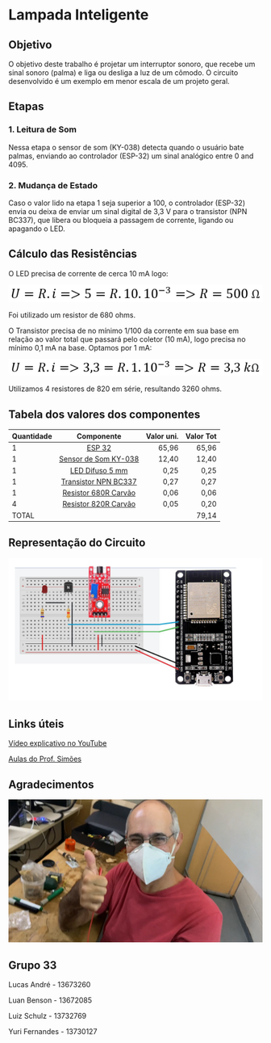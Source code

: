 # Lampada Inteligente


## Objetivo
O objetivo deste trabalho é projetar um interruptor sonoro, que recebe um sinal sonoro (palma) e liga ou desliga a luz de um cômodo. O circuito desenvolvido é um exemplo em menor escala de um projeto geral.



## Etapas


### 1. Leitura de Som 
Nessa etapa o sensor de som (KY-038) detecta quando o usuário bate palmas, enviando ao controlador (ESP-32) um sinal analógico entre 0 and 4095.


### 2. Mudança de Estado
Caso o valor lido na etapa 1 seja superior a 100, o controlador (ESP-32) envia ou deixa de enviar um sinal digital de 3,3 V para o transistor (NPN BC337), que libera ou bloqueia a passagem de corrente, ligando ou apagando o LED. 



## Cálculo das Resistências

O LED precisa de corrente de cerca 10 mA logo:

![alt text](https://github.com/yurifernandes96/Eletronica-USP/blob/main/Lampada%20Inteligente/images/eq1.PNG "Equacao1")

Foi utilizado um resistor de 680 ohms.

O Transistor precisa de no mínimo 1/100 da corrente em sua base em relação ao valor total que passará pelo coletor (10 mA), logo precisa no mínimo 0,1 mA na base. Optamos por 1 mA:

![alt text](https://github.com/yurifernandes96/Eletronica-USP/blob/main/Lampada%20Inteligente/images/eq2.PNG "Equacao2")

Utilizamos 4 resistores de 820 em série, resultando 3260 ohms.


## Tabela dos valores dos componentes

| Quantidade        | Componente           | Valor uni.  | Valor Tot  |
| ----------------- |:--------------------:| -----------:| ----------:|
| 1 | [ESP 32](https://www.baudaeletronica.com.br/placa-doit-esp32-bluetooth-e-wifi.html)   | 65,96   | 65,96   |
| 1 | [Sensor de Som KY-038](https://www.filipeflop.com/produto/sensor-de-som-ky-038-microfone/)     |    12,40 |  12,40 |
| 1 | [LED Difuso 5 mm](https://www.baudaeletronica.com.br/led-difuso-5mm-vermelho.html)    |    0,25 |  0,25 |
| 1 | [Transistor NPN BC337](https://www.baudaeletronica.com.br/transistor-npn-bc337.html)   |    0,27 |  0,27 |
| 1 | [Resistor 680R Carvão](https://www.baudaeletronica.com.br/resistor-680r-5-1-4w.html)    |    0,06 |  0,06 |
| 4 | [Resistor 820R Carvão](https://www.baudaeletronica.com.br/resistor-820r-5-1-4w.html)    |    0,05 |  0,20 |
| TOTAL | |    |  79,14 |


## Representação do Circuito
![alt text](https://github.com/yurifernandes96/Eletronica-USP/blob/main/Lampada%20Inteligente/images/photo_2022-07-24_01-56-23.jpg "Circuito")


## Links úteis

[Vídeo explicativo no YouTube](https://www.youtube.com/watch?v=fCE0FbQKNUs)

[Aulas do Prof. Simões](https://gitlab.com/simoesusp/disciplinas/-/tree/master/SSC0180-Eletronica-para-Computacao)



## Agradecimentos
![alt text](https://github.com/yurifernandes96/Eletronica-USP/blob/main/Fonte%20de%20Tensao%20Ajustavel/images/simoes.png)



## Grupo 33
Lucas André - 13673260

Luan Benson - 13672085

Luiz Schulz - 13732769

Yuri Fernandes - 13730127
